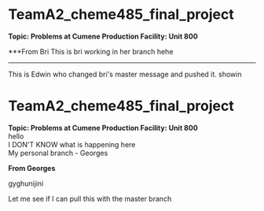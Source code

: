 # TeamA2_cheme485_final_project
**Topic: Problems at Cumene Production Facility: Unit 800**

***From Bri
This is bri working in her branch hehe
***

This is Edwin who changed bri's master message and pushed it. showin

# TeamA2_cheme485_final_project <br>
**Topic: Problems at Cumene Production Facility: Unit 800** <br>
hello<br>
I DON'T KNOW what is happening here <br>
My personal branch - Georges

**From Georges**

gyghunijini

Let me see if I can pull this with the master branch

